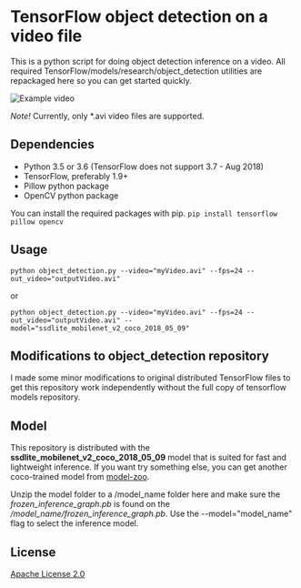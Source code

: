 # TensorFlow object detection on a video file

This is a python script for doing object detection inference on a video. All required TensorFlow/models/research/object_detection utilities are repackaged here so you can get started quickly.

![Example video](/cars.gif)

*Note!* Currently, only *.avi video files are supported.

## Dependencies

- Python 3.5 or 3.6 (TensorFlow does not support 3.7 - Aug 2018)
- TensorFlow, preferably 1.9+
- Pillow python package
- OpenCV python package

You can install the required packages with pip.
```pip install tensorflow pillow opencv```

## Usage

```python object_detection.py --video="myVideo.avi" --fps=24 --out_video="outputVideo.avi"```

or

```python object_detection.py --video="myVideo.avi" --fps=24 --out_video="outputVideo.avi" --model="ssdlite_mobilenet_v2_coco_2018_05_09"```

## Modifications to object_detection repository

I made some minor modifications to original distributed TensorFlow files to get this repository work independently without the full copy of tensorflow models repository.

## Model

This repository is distributed with the **ssdlite_mobilenet_v2_coco_2018_05_09** model that is suited for fast and lightweight inference.
If you want try something else, you can get another coco-trained model from [model-zoo](https://github.com/tensorflow/models/blob/master/research/object_detection/g3doc/detection_model_zoo.md).

Unzip the model folder to a /model_name folder here and make sure the *frozen_inference_graph.pb* is found on the */model_name/frozen_inference_graph.pb*.
Use the --model="model_name" flag to select the inference model.

## License

[Apache License 2.0](LICENSE)
